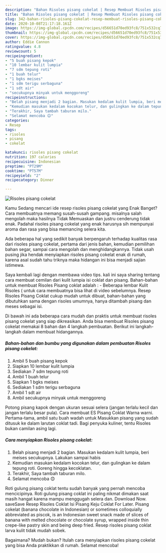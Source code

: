 ```yaml
---
description: "Bahan Risoles pisang cokelat | Resep Membuat Risoles pisang cokelat Yang Lezat Sekali"
title: "Bahan Risoles pisang cokelat | Resep Membuat Risoles pisang cokelat Yang Lezat Sekali"
slug: 342-bahan-risoles-pisang-cokelat-resep-membuat-risoles-pisang-cokelat-yang-lezat-sekali
date: 2020-10-08T21:17:18.161Z
image: https://img-global.cpcdn.com/recipes/d56651d70ed93fc8/751x532cq70/risoles-pisang-cokelat-foto-resep-utama.jpg
thumbnail: https://img-global.cpcdn.com/recipes/d56651d70ed93fc8/751x532cq70/risoles-pisang-cokelat-foto-resep-utama.jpg
cover: https://img-global.cpcdn.com/recipes/d56651d70ed93fc8/751x532cq70/risoles-pisang-cokelat-foto-resep-utama.jpg
author: Eddie Cannon
ratingvalue: 4.8
reviewcount: 5
recipeingredient:
- "5 buah pisang kepok"
- "10 lembar kulit lumpia"
- "7 sdm tepung roti"
- "1 buah telur"
- "1 bgks meises"
- "1 sdm terigu serbaguna"
- "1 sdt air"
- "secukupnya minyak untuk menggoreng"
recipeinstructions:
- "Belah pisang menjadi 2 bagian. Masukan kedalam kulit lumpia, beri meises secukupnya. Lakukan sampai habis"
- "Kemudian masukan kedalam kocokan telur, dan gulingkan ke dalam tepung roti. Goreng hingga kecoklatan."
- "Terakhir, Saya tambah taburan milo."
- "Selamat mencoba 😊"
categories:
- Resep
tags:
- risoles
- pisang
- cokelat

katakunci: risoles pisang cokelat 
nutrition: 197 calories
recipecuisine: Indonesian
preptime: "PT29M"
cooktime: "PT57M"
recipeyield: "2"
recipecategory: Dinner

---
```



![Risoles pisang cokelat](https://img-global.cpcdn.com/recipes/d56651d70ed93fc8/751x532cq70/risoles-pisang-cokelat-foto-resep-utama.jpg)

Kamu Sedang mencari ide resep risoles pisang cokelat yang Enak Banget? Cara membuatnya memang susah-susah gampang. misalnya salah mengolah maka hasilnya Tidak Memuaskan dan justru cenderung tidak enak. Padahal risoles pisang cokelat yang enak harusnya sih mempunyai aroma dan rasa yang bisa memancing selera kita.

Ada beberapa hal yang sedikit banyak berpengaruh terhadap kualitas rasa dari risoles pisang cokelat, pertama dari jenis bahan, kemudian pemilihan bahan segar, sampai cara mengolah dan menghidangkannya. Tidak usah pusing jika hendak menyiapkan risoles pisang cokelat enak di rumah, karena asal sudah tahu triknya maka hidangan ini bisa menjadi sajian istimewa.

Saya kembali lagi dengan membawa video tips. kali ini saya sharing tentang cara membuat cemilan dari kulit lumpia isi coklat dan pisang. Bahan-bahan untuk membuat Risoles Pisang coklat adalah : - Beberapa lembar Kulit Risoles ( untuk cara membuatnya bisa lihat di video sebelumnya. Resep Risoles Pisang Coklat cukup mudah untuk dibuat, bahan-bahan yang dibutuhkan sama dengan risoles umumnya, hanya ditambah pisang dan meses sebagai isi.


Di bawah ini ada beberapa cara mudah dan praktis untuk membuat risoles pisang cokelat yang siap dikreasikan. Anda bisa membuat Risoles pisang cokelat memakai 8 bahan dan 4 langkah pembuatan. Berikut ini langkah-langkah dalam membuat hidangannya.

<!--inarticleads1-->

##### Bahan-bahan dan bumbu yang digunakan dalam pembuatan Risoles pisang cokelat:

1. Ambil 5 buah pisang kepok
1. Siapkan 10 lembar kulit lumpia
1. Sediakan 7 sdm tepung roti
1. Ambil 1 buah telur
1. Siapkan 1 bgks meises
1. Sediakan 1 sdm terigu serbaguna
1. Ambil 1 sdt air
1. Ambil secukupnya minyak untuk menggoreng


Potong pisang kapok dengan ukuran sesuai selera (jangan terlalu kecil dan jangan terlalu besar pula). Cara membuat ES Pisang Coklat Warna warni. Pertama-tama, ambil satu buah wadah untuk Masukkan pisang yang sudah ditusuk ke dalam larutan coklat tadi. Bagi penyuka kuliner, tentu Risoles bukan camilan asing lagi. 

<!--inarticleads2-->

##### Cara menyiapkan Risoles pisang cokelat:

1. Belah pisang menjadi 2 bagian. Masukan kedalam kulit lumpia, beri meises secukupnya. Lakukan sampai habis
1. Kemudian masukan kedalam kocokan telur, dan gulingkan ke dalam tepung roti. Goreng hingga kecoklatan.
1. Terakhir, Saya tambah taburan milo.
1. Selamat mencoba 😊


Roti gulung pisang coklat tentu sudah banyak yang pernah mencoba mencicipinya. Roti gulung pisang coklat ini paling nikmat dimakan saat masih hangat karena mampu menggugah selera dan. Download Now. saveSave Resep Risoles Coklat Isi Pisang Keju Coklat For Later. Pisang cokelat (banana chocolate in Indonesian) or sometimes colloquially abbreviated as piscok, is an Indonesian sweet snack made of slices of banana with melted chocolate or chocolate syrup, wrapped inside thin crepe-like pastry skin and being deep fried. Resep risoles pisang coklat larva kulit tidak mudah sobek. 

Bagaimana? Mudah bukan? Itulah cara menyiapkan risoles pisang cokelat yang bisa Anda praktikkan di rumah. Selamat mencoba!

